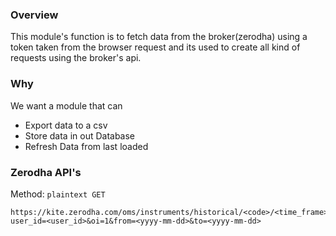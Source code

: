 ### Overview

This module's function is to fetch data from the broker(zerodha) using a token taken from the browser request and its used to create all kind of requests using the broker's api.

### Why

We want a module that can 
 - Export data to a csv
 - Store data in out Database
 - Refresh Data from last loaded

### Zerodha API's
Method: ```plaintext
 GET``` 
```plaintext
https://kite.zerodha.com/oms/instruments/historical/<code>/<time_frame>?user_id=<user_id>&oi=1&from=<yyyy-mm-dd>&to=<yyyy-mm-dd>
```
